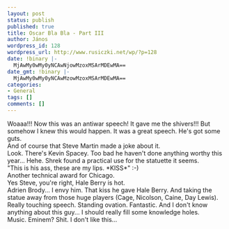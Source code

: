 ```yaml
---
layout: post
status: publish
published: true
title: Oscar Bla Bla - Part III
author: János
wordpress_id: 128
wordpress_url: http://www.rusiczki.net/wp/?p=128
date: !binary |-
  MjAwMy0wMy0yNCAwNjowMzoxMSArMDEwMA==
date_gmt: !binary |-
  MjAwMy0wMy0yNCAwMzowMzoxMSArMDEwMA==
categories:
- General
tags: []
comments: []
---
```

<p>Woaaa!!! Now this was an antiwar speech! It gave me the shivers!!! But somehow I knew this would happen. It was a great speech. He's got some guts.<br />
And of course that Steve Martin made a joke about it.<br />
Look. There's Kevin Spacey. Too bad he haven't done anything worthy this year... Hehe. Shrek found a practical use for the statuette it seems.<br />
"This is his ass, these are my lips. *KISS*" :-)<br />
Another technical award for Chicago.<br />
Yes Steve, you're right, Hale Berry is hot.<br />
Adrien Brody... I envy him. That kiss he gave Hale Berry. And taking the statue away from those huge players (Cage, Nicolson, Caine, Day Lewis). Really touching speech. Standing ovation. Fantastic. And I don't know anything about this guy... I should really fill some knowledge holes.<br />
Music. Eminem? Shit. I don't like this...</p>
